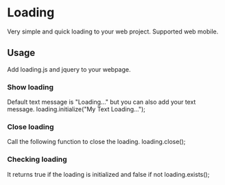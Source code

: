 <h1>Loading</h1>
Very simple and quick loading to your web project. Supported web mobile.

<h2>Usage</h2>
Add loading.js and jquery to your webpage.

<h3>Show loading</h3>
Default text message is "Loading..." but you can also add your text message.
    loading.initialize("My Text Loading...");
    
<h3>Close loading</h3>
Call the following function to close the loading.
    loading.close();
    
<h3>Checking loading</h3>
It returns true if the loading is initialized and false if not
    loading.exists();

